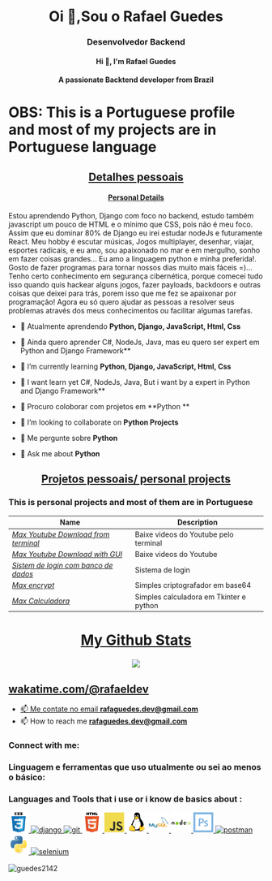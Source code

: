 

<h1 align="center">Oi 👋,Sou o Rafael Guedes</h1>
<h3 align="center">Desenvolvedor Backend</h3>

<h4 align="center">Hi 👋, I'm Rafael Guedes</h4>
<h4 align="center">A passionate Backtend developer from Brazil</h4>
<h1>OBS: This is a Portuguese profile and most of my projects are in Portuguese language </h1>
<h2 align="center"><u>Detalhes pessoais</u></h2>
<h4 align="center"><u>Personal Details</u></h4>

<p align="center">
   
Estou aprendendo Python, Django com foco no backend, estudo também javascript um pouco de HTML e o mínimo que CSS, pois não é meu foco. Assim que eu dominar 80% de Django eu irei estudar nodeJs e futuramente React. Meu hobby é escutar músicas, Jogos multiplayer, desenhar, viajar, esportes radicais, e eu amo, sou apaixonado no mar e em mergulho, sonho em fazer coisas grandes... Eu amo a linguagem python e minha preferida!. Gosto de fazer programas para tornar nossos dias muito mais fáceis =)… Tenho certo conhecimento em segurança cibernética, porque comecei tudo isso quando quis hackear alguns jogos, fazer payloads, backdoors e outras coisas que deixei para trás, porem isso que me fez se apaixonar por programação! Agora eu só quero ajudar as pessoas a resolver seus problemas através dos meus conhecimentos ou facilitar algumas tarefas.
   
</p>

- 🌱 Atualmente aprendendo **Python, Django, JavaScript, Html, Css**
- 🌱 Ainda quero aprender C#, NodeJs, Java, mas eu quero ser expert em Python and Django Framework**

- 🌱 I’m currently learning **Python, Django, JavaScript, Html, Css**
- 🌱 I want learn yet C#, NodeJs, Java, But i want by a expert in Python and Django Framework**


- 👯 Procuro coloborar com projetos em  **Python **
- 👯 I’m looking to collaborate on **Python Projects**

- 💬 Me pergunte sobre **Python**
- 💬 Ask me about **Python**

<h2 align="center"><u>Projetos pessoais/ personal projects</u></h2>
<h3>This is personal projects and most of them are in Portuguese </h3>

| Name                  | Description                                            |
| ----------------------|------------------------------------------------------- |
| _[Max Youtube Download from terminal](https://github.com/guedes2142/Max-Youtube-downloader)_   |Baixe videos do Youtube pelo terminal|
| _[Max Youtube Download with GUI](https://github.com/guedes2142/Max-YouTube-Download)_   |Baixe videos do Youtube|
| _[Sistem de login com banco de dados](https://github.com/guedes2142/Sistema-de-Login)_   |Sistema de login|
| _[Max encrypt](https://github.com/guedes2142/Max-encryp/tree/main)_   |Simples criptografador em base64|
| _[Max Calculadora](https://github.com/guedes2142/Max-Calculadora)_   |Simples calculadora em Tkinter e python|

<h1 align="center"><u>My Github Stats</u></h1>
<p align="center">
   <a href="https://github-readme-stats.vercel.app/api/top-langs/?username=guedes2142&layout=compact)](https://github.com/guedes2142/github-readme-stats">
   <img align="center" src="https://github-readme-stats.vercel.app/api/top-langs/?username=guedes2142&layout=compact)](https://github.com/guedes2142/github-readme-stats" />
      <p aling="center">
<h2><a href="https://wakatime.com/@rafaeldev"</a>wakatime.com/@rafaeldev</h2>
</p>



- 📫 Me contate no email **rafaguedes.dev@gmail.com**
- 📫 How to reach me **rafaguedes.dev@gmail.com**

<h3 align="left">Connect with me:</h3>
<p align="left">
</p>

<h3 align="left">Linguagem e ferramentas que uso utualmente ou sei ao menos o básico:</h3>
<h3 align="left">Languages and Tools that i use or i know de basics about :</h3>
<p align="left"> <a href="https://www.w3schools.com/css/" target="_blank" rel="noreferrer"> <img src="https://raw.githubusercontent.com/devicons/devicon/master/icons/css3/css3-original-wordmark.svg" alt="css3" width="40" height="40"/> </a> <a href="https://www.djangoproject.com/" target="_blank" rel="noreferrer"> <img src="https://cdn.worldvectorlogo.com/logos/django.svg" alt="django" width="40" height="40"/> </a> <a href="https://git-scm.com/" target="_blank" rel="noreferrer"> <img src="https://www.vectorlogo.zone/logos/git-scm/git-scm-icon.svg" alt="git" width="40" height="40"/> </a> <a href="https://www.w3.org/html/" target="_blank" rel="noreferrer"> <img src="https://raw.githubusercontent.com/devicons/devicon/master/icons/html5/html5-original-wordmark.svg" alt="html5" width="40" height="40"/> </a> <a href="https://developer.mozilla.org/en-US/docs/Web/JavaScript" target="_blank" rel="noreferrer"> <img src="https://raw.githubusercontent.com/devicons/devicon/master/icons/javascript/javascript-original.svg" alt="javascript" width="40" height="40"/> </a> <a href="https://www.linux.org/" target="_blank" rel="noreferrer"> <img src="https://raw.githubusercontent.com/devicons/devicon/master/icons/linux/linux-original.svg" alt="linux" width="40" height="40"/> </a> <a href="https://www.mysql.com/" target="_blank" rel="noreferrer"> <img src="https://raw.githubusercontent.com/devicons/devicon/master/icons/mysql/mysql-original-wordmark.svg" alt="mysql" width="40" height="40"/> </a> <a href="https://nodejs.org" target="_blank" rel="noreferrer"> <img src="https://raw.githubusercontent.com/devicons/devicon/master/icons/nodejs/nodejs-original-wordmark.svg" alt="nodejs" width="40" height="40"/> </a> <a href="https://www.photoshop.com/en" target="_blank" rel="noreferrer"> <img src="https://raw.githubusercontent.com/devicons/devicon/master/icons/photoshop/photoshop-line.svg" alt="photoshop" width="40" height="40"/> </a> <a href="https://postman.com" target="_blank" rel="noreferrer"> <img src="https://www.vectorlogo.zone/logos/getpostman/getpostman-icon.svg" alt="postman" width="40" height="40"/> </a> <a href="https://www.python.org" target="_blank" rel="noreferrer"> <img src="https://raw.githubusercontent.com/devicons/devicon/master/icons/python/python-original.svg" alt="python" width="40" height="40"/> </a> <a href="https://www.selenium.dev" target="_blank" rel="noreferrer"> <img src="https://raw.githubusercontent.com/detain/svg-logos/780f25886640cef088af994181646db2f6b1a3f8/svg/selenium-logo.svg" alt="selenium" width="40" height="40"/> </a> </p>

<p><img align="center" src="https://github-readme-stats.vercel.app/api/top-langs?username=guedes2142&show_icons=true&locale=en&layout=compact" alt="guedes2142" /></p>

